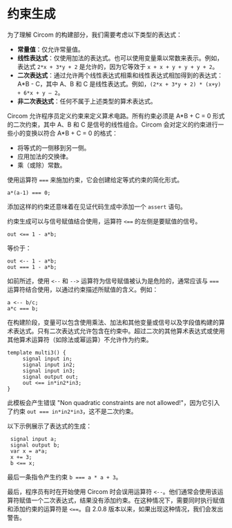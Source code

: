 # 约束生成

为了理解 Circom 的构建部分，我们需要考虑以下类型的表达式：

* **常量值**：仅允许常量值。
* **线性表达式**：仅使用加法的表达式。也可以使用变量乘以常数来表示。例如，表达式 `2*x + 3*y + 2` 是允许的，因为它等效于 `x + x + y + y + y + 2`。
* **二次表达式**：通过允许两个线性表达式相乘和线性表达式相加得到的表达式：A\*B - C，其中 A、B 和 C 是线性表达式。例如，`(2*x + 3*y + 2) * (x+y) + 6*x + y – 2`。
* **非二次表达式**：任何不属于上述类型的算术表达式。

Circom 允许程序员定义约束来定义算术电路。所有约束必须是 A\*B + C = 0 形式的二次约束，其中 A、B 和 C 是信号的线性组合。Circom 会对定义的约束进行一些小的变换以符合 A\*B + C = 0 的格式：

* 将等式的一侧移到另一侧。
* 应用加法的交换律。
* 乘（或除）常数。

使用运算符 `===` 来施加约束，它会创建给定等式约束的简化形式。

```plaintext
a*(a-1) === 0;
```

添加这样的约束还意味着在见证代码生成中添加一个 `assert` 语句。

约束生成可以与信号赋值结合使用，运算符 `<==` 的左侧是要赋值的信号。

```plaintext
out <== 1 - a*b;
```

等价于：

```plaintext
out <-- 1 - a*b;
out === 1 - a*b;
```

如前所述，使用 `<--` 和 `-->` 运算符为信号赋值被认为是危险的，通常应该与 `===` 运算符结合使用，以通过约束描述所赋值的含义。例如：

```plaintext
a <-- b/c;
a*c === b;
```

在构建阶段，变量可以包含使用乘法、加法和其他变量或信号以及字段值构建的算术表达式。只有二次表达式允许包含在约束中。超过二次的其他算术表达式或使用其他算术运算符（如除法或幂运算）不允许作为约束。

```plaintext
template multi3() {
	 signal input in;
	 signal input in2;
	 signal input in3;
	 signal output out;
	 out <== in*in2*in3;
}
```

此模板会产生错误 "Non quadratic constraints are not allowed!"，因为它引入了约束 `out === in*in2*in3`，这不是二次约束。

以下示例展示了表达式的生成：

```plaintext
 signal input a;
 signal output b;
 var x = a*a;
 x += 3;
 b <== x;
```

最后一条指令产生约束 `b === a * a + 3`。

最后，程序员有时在开始使用 Circom 时会误用运算符 `<--`。他们通常会使用该运算符赋值一个二次表达式，结果没有添加约束。在这种情况下，需要同时执行赋值和添加约束的运算符是 `<==`。自 2.0.8 版本以来，如果出现这种情况，我们会发出警告。
